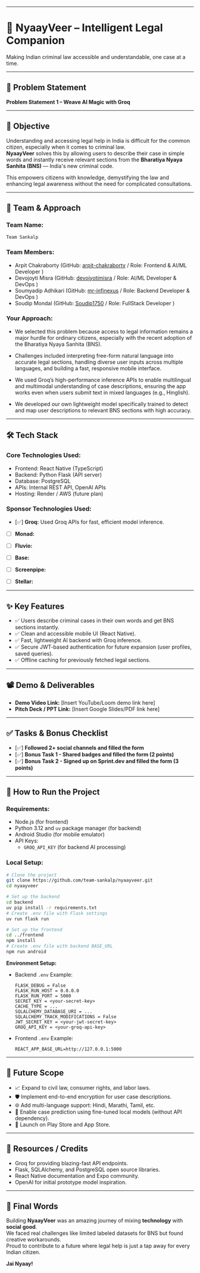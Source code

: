 
---

# 🚀 NyaayVeer – Intelligent Legal Companion

Making Indian criminal law accessible and understandable, one case at a time.

---

## 📌 Problem Statement

**Problem Statement 1 – Weave AI Magic with Groq**

---

## 🎯 Objective

Understanding and accessing legal help in India is difficult for the common citizen, especially when it comes to criminal law.  
**NyaayVeer** solves this by allowing users to describe their case in simple words and instantly receive relevant sections from the **Bharatiya Nyaya Sanhita (BNS)** — India's new criminal code.

This empowers citizens with knowledge, demystifying the law and enhancing legal awareness without the need for complicated consultations.

---

## 🧠 Team & Approach

### Team Name:  
`Team Sankalp`

### Team Members:  
- Arpit Chakraborty (GitHub: [arpit-chakraborty](https://github.com/arpit-chakraborty) / Role: Frontend & AI/ML Developer )  
- Devojoyti Misra (GitHub: [devojyotimisra](https://github.com/devojyotimisra) / Role: AI/ML Developer & DevOps )  
- Soumyadip Adhikari (GitHub: [mr-infinexus](https://github.com/mr-infinexus) / Role: Backend Developer & DevOps )
- Soudip Mondal (GitHub: [Soudip1750](https://github.com/Soudip1750) / Role: FullStack Developer )

### Your Approach:  
- We selected this problem because access to legal information remains a major hurdle for ordinary citizens, especially with the recent adoption of the Bharatiya Nyaya Sanhita (BNS).

- Challenges included interpreting free-form natural language into accurate legal sections, handling diverse user inputs across multiple languages, and building a fast, responsive mobile interface.

- We used Groq’s high-performance inference APIs to enable multilingual and multimodal understanding of case descriptions, ensuring the app works even when users submit text in mixed languages (e.g., Hinglish).

- We developed our own lightweight model specifically trained to detect and map user descriptions to relevant BNS sections with high accuracy.

---

## 🛠️ Tech Stack

### Core Technologies Used:
- Frontend: React Native (TypeScript)
- Backend: Python Flask (API server)
- Database: PostgreSQL
- APIs: Internal REST API, OpenAI APIs
- Hosting: Render / AWS (future plan)

### Sponsor Technologies Used:
- [✅] **Groq:** Used Groq APIs for fast, efficient model inference.
- [ ] **Monad:**  
- [ ] **Fluvio:**  
- [ ] **Base:**  
- [ ] **Screenpipe:**  
- [ ] **Stellar:**  


---

## ✨ Key Features

- ✅ Users describe criminal cases in their own words and get BNS sections instantly.  
- ✅ Clean and accessible mobile UI (React Native).  
- ✅ Fast, lightweight AI backend with Groq inference.  
- ✅ Secure JWT-based authentication for future expansion (user profiles, saved queries).  
- ✅ Offline caching for previously fetched legal sections.

---

## 📽️ Demo & Deliverables

- **Demo Video Link:** [Insert YouTube/Loom demo link here]  
- **Pitch Deck / PPT Link:** [Insert Google Slides/PDF link here]

---

## ✅ Tasks & Bonus Checklist

- [✅] **Followed 2+ social channels and filled the form**  
- [✅] **Bonus Task 1 - Shared badges and filled the form (2 points)**  
- [✅] **Bonus Task 2 - Signed up on Sprint.dev and filled the form (3 points)**

---

## 🧪 How to Run the Project

### Requirements:
- Node.js (for frontend)
- Python 3.12 and `uv` package manager (for backend)
- Android Studio (for mobile emulator)
- API Keys:  
  - `GROQ_API_KEY` (for backend AI processing)

### Local Setup:

```bash
# Clone the project
git clone https://github.com/team-sankalp/nyaayveer.git
cd nyaayveer

# Set up the backend
cd backend
uv pip install -r requirements.txt
# Create .env file with Flask settings
uv run flask run

# Set up the frontend
cd ../frontend
npm install
# Create .env file with backend BASE_URL
npm run android
```

**Environment Setup:**

- Backend `.env` Example:

    ```env
    FLASK_DEBUG = False
    FLASK_RUN_HOST = 0.0.0.0
    FLASK_RUN_PORT = 5000
    SECRET_KEY = <your-secret-key>
    CACHE_TYPE = ...
    SQLALCHEMY_DATABASE_URI = ...
    SQLALCHEMY_TRACK_MODIFICATIONS = False
    JWT_SECRET_KEY = <your-jwt-secret-key>
    GROQ_API_KEY = <your-groq-api-key>
    ```

- Frontend `.env` Example:

    ```env
    REACT_APP_BASE_URL=http://127.0.0.1:5000
    ```

---

## 🧬 Future Scope

- 📈 Expand to civil law, consumer rights, and labor laws.  
- 🛡️ Implement end-to-end encryption for user case descriptions.  
- 🌐 Add multi-language support: Hindi, Marathi, Tamil, etc.  
- 🤖 Enable case prediction using fine-tuned local models (without API dependency).  
- 📲 Launch on Play Store and App Store.

---

## 📎 Resources / Credits

- Groq for providing blazing-fast API endpoints.  
- Flask, SQLAlchemy, and PostgreSQL open source libraries.  
- React Native documentation and Expo community.  
- OpenAI for initial prototype model inspiration.

---

## 🏁 Final Words

Building **NyaayVeer** was an amazing journey of mixing **technology** with **social good**.  
We faced real challenges like limited labeled datasets for BNS but found creative workarounds.  
Proud to contribute to a future where legal help is just a tap away for every Indian citizen.

**Jai Nyaay!**